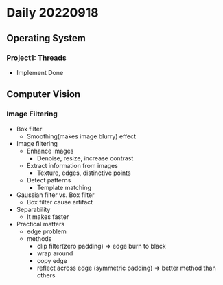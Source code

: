 Daily 20220918
===

## Operating System
### Project1: Threads
- Implement Done

## Computer Vision
### Image Filtering
- Box filter
  - Smoothing(makes image blurry) effect
- Image filtering
  - Enhance images
    - Denoise, resize, increase contrast
  - Extract information from images
    - Texture, edges, distinctive points
  - Detect patterns
    - Template matching
- Gaussian filter vs. Box filter
  - Box filter cause artifact
- Separability
  - It makes faster
- Practical matters
  - edge problem
  - methods
    - clip filter(zero padding) => edge burn to black
    - wrap around
    - copy edge
    - reflect across edge (symmetric padding) => better method than others
